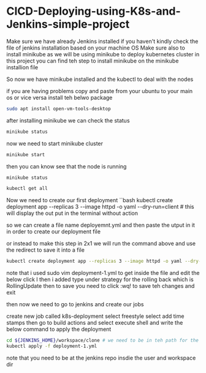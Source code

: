 # CICD-Deploying-using-K8s-and-Jenkins-simple-project

Make sure we have already Jenkins installed if you haven't kindly check the file of jenkins installation based on your machine OS
Make sure also to install minikube as we will be using minikube to deploy kubernetes cluster in this project 
you can find teh step to install minikube on the minikube installion file

So now we have minikube installed and the kubectl to deal with the nodes

if you are having problems copy and paste from your ubuntu to your main os or vice versa install teh belwo package

```bash
sudo apt install open-vm-tools-desktop
```
after installing minikube we can check the status
```bash
minikube status
```
now we need to start minikube cluster
```bash
minikube start
```
then you can know see that the node is running
```bash
minikube status
```
```bash
kubectl get all
```

Now we need to create our first deployment
``bash
kubectl create deployment app --replicas 3 --image httpd -o yaml --dry-run=client # this will display the out put in the terminal without action

so we can create a file name deployemnt.yml and then paste the utput in it in order to create our deployment file

or instead to make this step in 2x1 we will run the command above and use the redirect to save it into a file 
```bash
kubectl create deployment app --replicas 3 --image httpd -o yaml --dry-run=client > deployment-1.yml
```
note that i used sudo vim deployment-1.yml to get inside the file and edit the below
click I then i added type under strategy for the rolling back which is RollingUpdate
then to save you need to click :wq! to save teh changes and exit

then now we need to go to jenkins and create our jobs 

create new job called k8s-deployment
select freestyle
select add time stamps
then go to build actions and select execute shell and write the below command to apply the deployment
```bash
cd ${JENKINS_HOME}/workspace/clone # we need to be in teh path for the deployment file in, you can use pwd for exact path
kubectl apply -f deployment-1.yml
```
note that you need to be at the jenkins repo insdie the user and workspace dir
